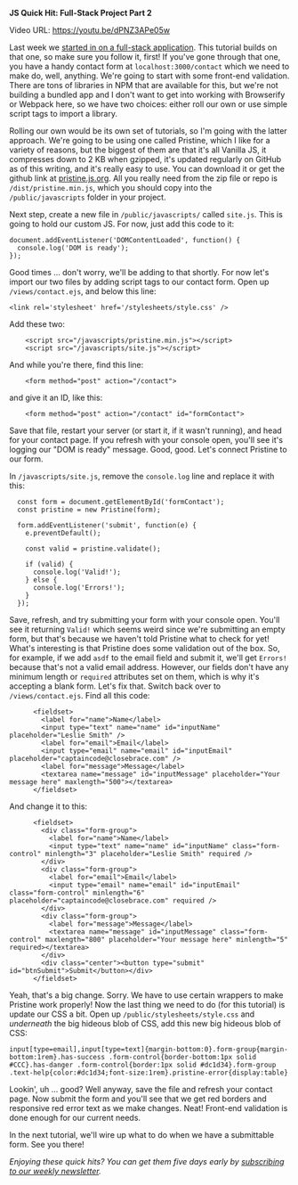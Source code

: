 **JS Quick Hit: Full-Stack Project Part 2**

Video URL: https://youtu.be/dPNZ3APe05w

Last week we [started in on a full-stack application](https://closebrace.com/tutorials/2019-03-20/js-quick-hits-60-full-stack-project-part-1-setup). This tutorial builds on that one, so make sure you follow it, first! If you've gone through that one, you have a handy contact form at `localhost:3000/contact` which we need to make do, well, anything. We're going to start with some front-end validation. There are tons of libraries in NPM that are available for this, but we're not building a bundled app and I don't want to get into working with Browserify or Webpack here, so we have two choices: either roll our own or use simple script tags to import a library.

Rolling our own would be its own set of tutorials, so I'm going with the latter approach. We're going to be using one called Pristine, which I like for a variety of reasons, but the biggest of them are that it's all Vanilla JS, it compresses down to 2 KB when gzipped, it's updated regularly on GitHub as of this writing, and it's really easy to use. You can download it or get the github link at [pristine.js.org](http://pristine.js.org/). All you really need from the zip file or repo is `/dist/pristine.min.js`, which you should copy into the `/public/javascripts` folder in your project.

Next step, create a new file in `/public/javascripts/` called `site.js`. This is going to hold our custom JS. For now, just add this code to it:

```
document.addEventListener('DOMContentLoaded', function() {
  console.log('DOM is ready');
});
```

Good times &hellip; don't worry, we'll be adding to that shortly. For now let's import our two files by adding script tags to our contact form. Open up `/views/contact.ejs`, and below this line:

```
<link rel='stylesheet' href='/stylesheets/style.css' />
```

Add these two:

```
    <script src="/javascripts/pristine.min.js"></script>
    <script src="/javascripts/site.js"></script>
```

And while you're there, find this line:

```
    <form method="post" action="/contact">
```

and give it an ID, like this:

```
    <form method="post" action="/contact" id="formContact">
```

Save that file, restart your server (or start it, if it wasn't running), and head for your contact page. If you refresh with your console open, you'll see it's logging our "DOM is ready" message. Good, good. Let's connect Pristine to our form.

In `/javascripts/site.js`, remove the `console.log` line and replace it with this:

```
  const form = document.getElementById('formContact');
  const pristine = new Pristine(form);

  form.addEventListener('submit', function(e) {
    e.preventDefault();

    const valid = pristine.validate();

    if (valid) {
      console.log('Valid!');
    } else {
      console.log('Errors!');
    }
  });
```

Save, refresh, and try submitting your form with your console open. You'll see it returning `Valid!` which seems weird since we're submitting an empty form, but that's because we haven't told Pristine what to check for yet! What's interesting is that Pristine does some validation out of the box. So, for example, if we add `asdf` to the email field and submit it, we'll get `Errors!` because that's not a valid email address. However, our fields don't have any minimum length or `required` attributes set on them, which is why it's accepting a blank form. Let's fix that. Switch back over to `/views/contact.ejs`. Find all this code:

```
      <fieldset>
        <label for="name">Name</label>
        <input type="text" name="name" id="inputName" placeholder="Leslie Smith" />
        <label for="email">Email</label>
        <input type="email" name="email" id="inputEmail" placeholder="captaincode@closebrace.com" />
        <label for="message">Message</label>
        <textarea name="message" id="inputMessage" placeholder="Your message here" maxlength="500"></textarea>
      </fieldset>
```

And change it to this:

```
      <fieldset>
        <div class="form-group">
          <label for="name">Name</label>
          <input type="text" name="name" id="inputName" class="form-control" minlength="3" placeholder="Leslie Smith" required />
        </div>
        <div class="form-group">
          <label for="email">Email</label>
          <input type="email" name="email" id="inputEmail" class="form-control" minlength="6" placeholder="captaincode@closebrace.com" required />
        </div>
        <div class="form-group">
          <label for="message">Message</label>
          <textarea name="message" id="inputMessage" class="form-control" maxlength="800" placeholder="Your message here" minlength="5" required></textarea>
        </div>
        <div class="center"><button type="submit" id="btnSubmit">Submit</button></div>
      </fieldset>
```

Yeah, that's a big change. Sorry. We have to use certain wrappers to make Pristine work properly! Now the last thing we need to do (for this tutorial) is update our CSS a bit. Open up `/public/stylesheets/style.css` and _underneath_ the big hideous blob of CSS, add this new big hideous blob of CSS:

```
input[type=email],input[type=text]{margin-bottom:0}.form-group{margin-bottom:1rem}.has-success .form-control{border-bottom:1px solid #CCC}.has-danger .form-control{border:1px solid #dc1d34}.form-group .text-help{color:#dc1d34;font-size:1rem}.pristine-error{display:table}
```

Lookin', uh &hellip; good? Well anyway, save the file and refresh your contact page. Now submit the form and you'll see that we get red borders and responsive red error text as we make changes. Neat! Front-end validation is done enough for our current needs.

In the next tutorial, we'll wire up what to do when we have a submittable form. See you there!

_Enjoying these quick hits? You can get them five days early by [subscribing to our weekly newsletter](https://closebrace.com/newsletter/subscribe)._
